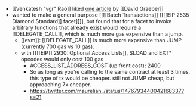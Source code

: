 - [[Venkatesh "vgr" Rao]] liked [one article](https://thebaffler.com/salvos/whats-the-point-if-we-cant-have-fun) by [[David Graeber]]
- wanted to make a general purpose [[[[Batch Transactions]] [[[[EIP 2535 Diamond Standard]] facet]]]], but found that for a facet to invoke arbitrary functions that already exist would require a [[DELEGATE_CALL]], which is much more gas expensive than a jump.
    - [[evm]]: [[DELEGATE_CALL]] is much more expensive than JUMP (currently 700 gas vs 10 gas).
    - with [[[[EIP]] 2930: Optional Access Lists]], SLOAD and EXT* opcodes would only cost 100 gas
        - ACCESS_LIST_ADDRESS_COST (up front cost): 2400
        - So as long as you’re calling to the same contract at least 3 times, this type of tx would be cheaper. still not JUMP cheap, but approaching 7x cheaper.
        - https://twitter.com/maurelian_/status/1476793440042168337?s=21
